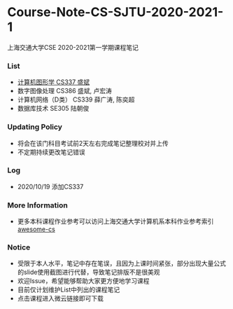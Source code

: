 # Course-Note-CS-SJTU-2020-2021-1
上海交通大学CSE 2020-2021第一学期课程笔记

### List
* [计算机图形学 CS337 盛斌](https://share.weiyun.com/yCrTaSQu)
* 数字图像处理 CS386 盛斌, 卢宏涛
* 计算机网络（D类） CS339 薛广涛, 陈奕超
* 数据库技术 SE305 陆朝俊

### Updating Policy
* 将会在该门科目考试前2天左右完成笔记整理校对并上传
* 不定期持续更改笔记错误
### Log
* 2020/10/19 添加CS337

### More Information
* 更多本科课程作业参考可以访问上海交通大学计算机系本科作业参考索引[awesome-cs](https://github.com/SJTU-CSE/awesome-cs)

### Notice
* 受限于本人水平，笔记中存在笔误，且因为上课时间紧张，部分出现大量公式的slide使用截图进行代替，导致笔记排版不是很美观
* 欢迎Issue，希望能够帮助大家更方便地学习课程
* 目前仅计划维护List中列出的课程笔记
* 点击课程进入微云链接即可下载
